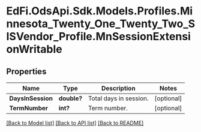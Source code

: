 # EdFi.OdsApi.Sdk.Models.Profiles.Minnesota_Twenty_One_Twenty_Two_SISVendor_Profile.MnSessionExtensionWritable
## Properties

Name | Type | Description | Notes
------------ | ------------- | ------------- | -------------
**DaysInSession** | **double?** | Total days in session. | [optional] 
**TermNumber** | **int?** | Term number. | [optional] 

[[Back to Model list]](../README.md#documentation-for-models) [[Back to API list]](../README.md#documentation-for-api-endpoints) [[Back to README]](../README.md)

